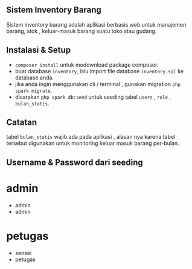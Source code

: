 ## Sistem Inventory Barang

Sistem inventory barang adalah aplikasi berbasis web 
untuk manajemen barang, stok , keluar-masuk barang suatu toko atau gudang.

## Instalasi & Setup

- `composer install` untuk medownload package composer.
- buat database `inventory`, lalu import file database `inventory.sql` ke database anda.
- jika anda ingin menggunakan cli / terminal , gunakan migration `php spark migrate`.
- disarakan `php spark db:seed` untuk seeding tabel `users` , `role` , `bulan_statis`.

## Catatan

tabel `bulan_statis` wajib ada pada aplikasi , alasan nya karena
tabel tersebut digunakan untuk monitoring keluar masuk barang per-bulan.

## Username & Password dari seeding

# admin
- admin
- admin

# petugas
- sensei
- petugas